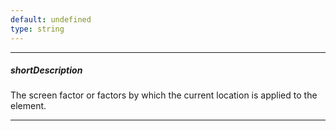 ```yaml
---
default: undefined
type: string
---
```

---
##### shortDescription
The screen factor or factors by which the current location is applied to the element.

---
